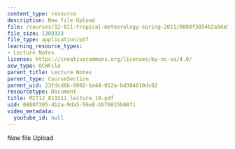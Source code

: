 ```yaml
---
content_type: resource
description: New file Upload
file: /courses/12-811-tropical-meteorology-spring-2011/0880f3054b2a9da556e0bb70015b88f1_MIT12_811S11_lecture_19.pdf
file_size: 1308333
file_type: application/pdf
learning_resource_types:
- Lecture Notes
license: https://creativecommons.org/licenses/by-nc-sa/4.0/
ocw_type: OCWFile
parent_title: Lecture Notes
parent_type: CourseSection
parent_uid: 23fdcd6b-0082-ba44-012a-bd304810dc02
resourcetype: Document
title: MIT12_811S11_lecture_19.pdf
uid: 0880f305-4b2a-9da5-56e0-bb70015b88f1
video_metadata:
  youtube_id: null
---
```

New file Upload